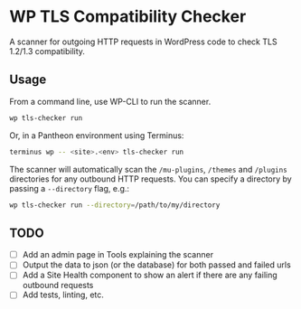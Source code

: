# WP TLS Compatibility Checker
A scanner for outgoing HTTP requests in WordPress code to check TLS 1.2/1.3 compatibility.

## Usage

From a command line, use WP-CLI to run the scanner.

```bash
wp tls-checker run
```

Or, in a Pantheon environment using Terminus:

```bash
terminus wp -- <site>.<env> tls-checker run
```

The scanner will automatically scan the `/mu-plugins`, `/themes` and `/plugins` directories for any outbound HTTP requests. You can specify a directory by passing a `--directory` flag, e.g.:

```bash
wp tls-checker run --directory=/path/to/my/directory
```

## TODO
- [ ] Add an admin page in Tools explaining the scanner
- [ ] Output the data to json (or the database) for both passed and failed urls
- [ ] Add a Site Health component to show an alert if there are any failing outbound requests
- [ ] Add tests, linting, etc.